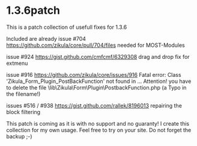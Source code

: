 1.3.6patch
==========

This is a patch collection of usefull fixes for 1.3.6

Included are already
issue #704 https://github.com/zikula/core/pull/704/files needed for MOST-Modules

issue #924 https://gist.github.com/cmfcmf/6329308 drag and drop fix for extmenu

issue #916 https://github.com/zikula/core/issues/916 Fatal error: Class 'Zikula_Form_Plugin_PostBackFunction' not found in ...
Attention! you have to delete the file \lib\Zikula\Form\Plugin\PostbackFunction.php (a Typo in the filename!)

issues #516 / #938 https://gist.github.com/rallek/8196013 repairing the block filtering

This patch is coming as it is with no support and no guaranty! I create this collection for my own usage. Feel free to try on your site. Do not forget the backup ;-)
